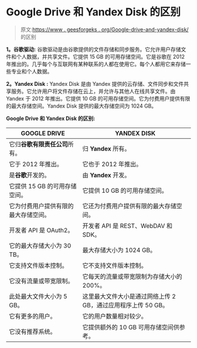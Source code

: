 # Google Drive 和 Yandex Disk 的区别

> 原文:[https://www . geesforgeks . org/Google-drive-and-yandex-disk/](https://www.geeksforgeeks.org/difference-between-google-drive-and-yandex-disk/)的区别

**1。谷歌驱动:**
谷歌驱动是由谷歌提供的文件存储和同步服务。它允许用户存储文件和个人数据，并共享文件。它提供 15 GB 的可用存储空间。它是谷歌在 2012 年推出的。几乎每个与互联网有某种联系的人都在使用它。每个人都用它来存储一些专业和个人数据。

**2。Yandex Disk :**
Yandex Disk 是由 Yandex 提供的云存储、文件同步和文件共享服务。它允许用户将文件存储在云上，并允许与其他人在线共享文件。由 Yandex 于 2012 年推出。它提供 10 GB 的可用存储空间。它为付费用户提供有限的最大存储空间。Yandex Disk 提供的最大存储空间为 1024 GB。

**Google Drive 和 Yandex Disk 的区别:**

<center>

| GOOGLE DRIVE | YANDEX DISK |
| --- | --- |
| 它归**谷歌有限责任公司**所有。 | 归 **Yandex** 所有。 |
| 它于 2012 年推出。 | 它也于 2012 年推出。 |
| 是**谷歌**开发的。 | 由 **Yandex** 开发。 |
| 它提供 15 GB 的可用存储空间。 | 它提供 10 GB 的可用存储空间。 |
| 它为付费用户提供有限的最大存储空间。 | 它还为付费用户提供有限的最大存储空间。 |
| 开发者 API 是 OAuth2。 | 开发者 API 是 REST、WebDAV 和 SDK。 |
| 它的最大存储大小为 30 TB。 | 最大存储大小为 1024 GB。 |
| 它支持文件版本控制。 | 它不支持文件版本控制。 |
| 它没有流量或带宽限制。 | 它每天的流量或带宽限制为存储大小的 200%。 |
| 此处最大文件大小为 5 GB。 | 这里最大文件大小是通过网络上传 2 GB，通过应用程序上传 50 GB。 |
| 它有更多的用户。 | 它的用户数量相对较少。 |
| 它没有推荐系统。 | 它提供额外的 10 GB 可用存储空间供参考。 |

</center>